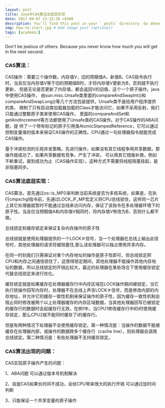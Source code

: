 ```yaml
---
layout: post
title: Java中CAS算法及底层实现
date: 2017-09-07 13:32:20 +0300
description: You’ll find this post in your `_posts` directory. Go ahead and edit it and re-build the site to see your changes. # Add post description (optional)
img: how-to-start.jpg # Add image post (optional)
tags: [academic]
---
```

Don't be jealous of others. Because you never know how much you will get in the next second. 

### CAS算法：
CAS操作：需要三个操作数，内存值V，旧的预期值A，新值B。CAS指令执行时，当且仅当内存值V等于旧的预期值B时，才将内存值V更新为B，否则就不执行更新，
但是无论是否更新了内存值，都会返回V的旧值，这个一个原子操作。java中使用CAS操作，
由sun.misc.Unsafe类里面的compareAndSwapInt()和compareAndSwapLong()等几个方法包装提供，Unsafe类不是给用户程序提供的类，
限制了只有启动类加载器加载的Class才能访问它，如果不采用反射，我们只能通过整数原子类来使用CAS操作，
里面的compareAndSet和getAndIncrement等方法都使用了Unsafe类的CAS操作。对于CAS操作的ABA问题，提
供了一个带有标记的原子引用类AtomicStampedReference，它可以通过控制变量值的版本来保证CAS操作的正确性。CPU通过一句处理器指令就能完成CAS操作。

基于冲突检测的乐观并发策略，先进行操作，如果没有其它线程争用共享数据，那操作就成功了，如果共享数据有竞争，产生了冲突，
可以用其它措施补救，例如不断重试，直到成功为止（CAS操作实现），这种方式不需要将线程阻塞挂起，是非阻塞同步。

### CAS算法底层实现：
CAS算法，首先通过os::is_MP()来判断当前系统是否为多核系统，如果是，在执行cmpxchgl指令前，先通过LOCK_IF_MP宏定义将CPU总线锁住，这样同一芯片上其它处理器就暂时不能通过总线来访问内存，保证了该指令在多处理器环境下的原子性。当且仅当预期值A和内存值V相同时，将内存值V修改为B，否则什么都不做。

总线锁定和缓存锁定来保证复杂内存操作的原子性

总线锁就是使用处理器提供的一个LOCK＃信号，当一个处理器在总线上输出此信号时，其他处理器的请求将被阻塞住,那么该处理器可以独占使用共享内存。

在同一时刻我们只需保证对某个内存地址的操作是原子性即可，但总线锁定把CPU和内存之间通信锁住了，这使得锁定期间，其他处理器不能操作其他内存地址的数据，所以总线锁定的开销比较大，最近的处理器在某些场合下使用缓存锁定代替总线锁定来进行优化。

缓存锁定就是如果缓存在处理器缓存行中内存区域在LOCK操作期间被锁定，当它执行锁操作回写内存时，处理器不在总线上声言LOCK＃信号，而是修改内部的内存地址，并允许它的缓存一致性机制来保证操作的原子性，因为缓存一致性机制会阻止同时修改被两个以上处理器缓存的内存区域数据，当其他处理器回写已被锁定的缓存行的数据时会起缓存行无效，在例1中，当CPU1修改缓存行中的i时使用缓存锁定，那么CPU2就不能同时缓存了i的缓存行。

但是有两种情况下处理器不会使用缓存锁定。第一种情况是：当操作的数据不能被缓存在处理器内部，或操作的数据跨多个缓存行（cache line），则处理器会调用总线锁定。第二种情况是：有些处理器不支持缓存锁定。

### CAS算法出现的问题：
CAS实现原子操作产生的问题：

1、ABA问题  可以通过版本号机制解决

2、自旋CAS如果长时间不成功，会给CPU带来很大的执行开销  可以通过加时间判断

3、只能保证一个共享变量的原子操作 

